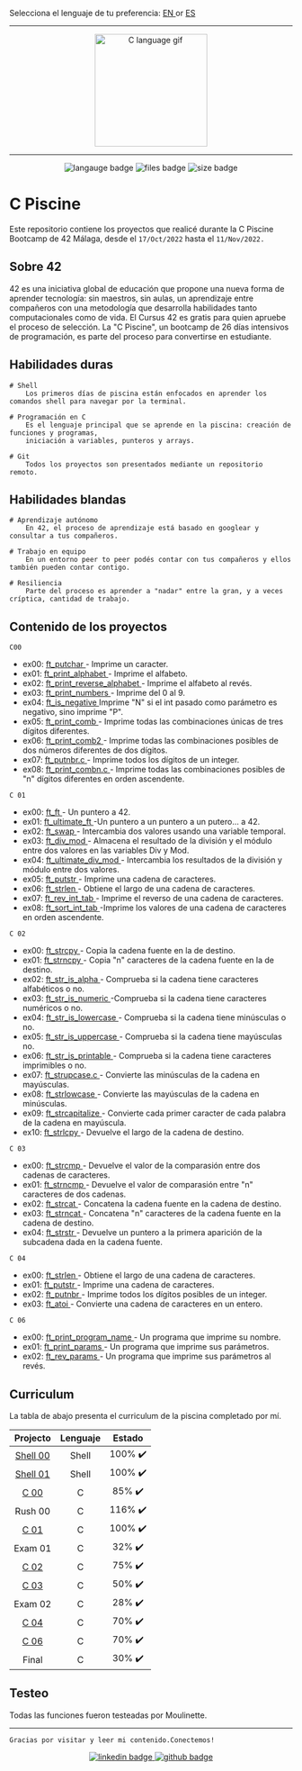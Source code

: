 Selecciona el lenguaje de tu preferencia: <a href="https://github.com/RossattiSM/42Piscine/blob/master/README.md"> EN </a> or <a href="https://github.com/RossattiSM/42Piscine/blob/master/README_es.md"> ES </a>
<hr>

<p align="center"> 
	<img src="https://res.cloudinary.com/practicaldev/image/fetch/s--MF5Cp2yD--/c_limit%2Cf_auto%2Cfl_progressive%2Cq_66%2Cw_880/https://dev-to-uploads.s3.amazonaws.com/i/nyj855ggghu7rcc6ib7c.gif" alt="C language gif" height="200px" length="200px" /> 
</p>

<hr>
<p align="center">
<img src="https://img.shields.io/github/languages/count/silvinarossatti/42Piscine?style=for-the-badge" alt="langauge badge">
<img src="https://img.shields.io/github/directory-file-count/silvinarossatti/42Piscine?style=for-the-badge" alt="files badge">
<img src="https://img.shields.io/github/languages/code-size/silvinarossatti/42Piscine?style=for-the-badge" alt="size badge">
</p>

# C Piscine
Este repositorio contiene los proyectos que realicé durante la C Piscine Bootcamp de 42 Málaga, desde el ```17/Oct/2022``` hasta el ```11/Nov/2022.```

## Sobre 42

42 es una iniciativa global de educación que propone una nueva forma de aprender tecnología: sin maestros, sin aulas, un aprendizaje entre compañeros  con una metodología que desarrolla habilidades tanto computacionales como de vida. El Cursus 42 es gratis para quien apruebe el proceso de selección. La "C Piscine", un bootcamp de 26 días intensivos de programación, es parte del proceso para convertirse en estudiante.

## Habilidades duras

```
# Shell
	Los primeros días de piscina están enfocados en aprender los comandos shell para navegar por la terminal.
  
# Programación en C 
	Es el lenguaje principal que se aprende en la piscina: creación de funciones y programas, 
	iniciación a variables, punteros y arrays.

# Git
	Todos los proyectos son presentados mediante un repositorio remoto.
```

## Habilidades blandas

```
# Aprendizaje autónomo
	En 42, el proceso de aprendizaje está basado en googlear y consultar a tus compañeros.
  
# Trabajo en equipo
	En un entorno peer to peer podés contar con tus compañeros y ellos también pueden contar contigo.
  
# Resiliencia
	Parte del proceso es aprender a "nadar" entre la gran, y a veces críptica, cantidad de trabajo.
```


## Contenido de los proyectos

``` C00  ``` <br> 
<ul> 
<li> ex00: <a href="https://github.com/silvinarossatti/42Piscine/blob/master/c00/ex00/ft_putchar.c"> ft_putchar </a>  - Imprime un caracter. <br> </li>
<li> ex01: <a href="https://github.com/silvinarossatti/42Piscine/blob/master/c00/ex01/ft_print_alphabet.c"> ft_print_alphabet </a> - Imprime el alfabeto. <br> </li>
<li> ex02: <a href="https://github.com/silvinarossatti/42Piscine/blob/master/c00/ex01/ft_print_reverse_alphabet.c"> ft_print_reverse_alphabet </a> - Imprime el alfabeto al revés. <br> </li>
<li> ex03: <a href="https://github.com/silvinarossatti/42Piscine/blob/master/c00/ex01/ft_print_numbers.c"> ft_print_numbers </a>  - Imprime del 0 al 9. <br> </li>
<li> ex04: <a href="https://github.com/silvinarossatti/42Piscine/blob/master/c00/ex01/ft_is_negative.c"> ft_is_negative </a> Imprime "N" si el int pasado como parámetro es negativo, sino imprime "P".<br> </li>
<li> ex05: <a href="https://github.com/silvinarossatti/42Piscine/blob/master/c00/ex01/ft_print_comb.c"> ft_print_comb </a> - Imprime todas las combinaciones únicas de tres dígitos diferentes. <br> </li>
<li> ex06: <a href="https://github.com/silvinarossatti/42Piscine/blob/master/c00/ex01/ft_print_comb2.c"> ft_print_comb2 </a> - Imprime todas las combinaciones posibles de dos números diferentes de dos dígitos. <br> </li>
<li> ex07: <a href="https://github.com/silvinarossatti/42Piscine/blob/master/c00/ex07/ft_putnbr.c"> ft_putnbr.c </a> - Imprime todos los dígitos de un integer. <br> </li>
<li> ex08: <a href="https://github.com/silvinarossatti/42Piscine/blob/master/c00/ex08/ft_print_combn.c"> ft_print_combn.c </a> - Imprime todas las combinaciones posibles de "n" dígitos diferentes en orden ascendente. <br> </li>
</ul> 

``` C 01 ``` <br>

<ul> 
<li> ex00: <a href="https://github.com/silvinarossatti/42Piscine/blob/master/c01/ex00/ft_ft.c"> ft_ft </a> - Un puntero a 42. <br> </li>
<li> ex01: <a href="https://github.com/silvinarossatti/42Piscine/blob/master/c01/ex01/ft_ultimate_ft.c"> ft_ultimate_ft </a> -Un puntero a un puntero a un putero... a 42. <br> </li>
<li> ex02: <a href="https://github.com/silvinarossatti/42Piscine/blob/master/c01/ex02/ft_swap.c"> ft_swap </a> - Intercambia dos valores usando una variable temporal. <br> </li>
<li> ex03: <a href="https://github.com/silvinarossatti/42Piscine/blob/master/c01/ex02/ft_div_mod.c"> ft_div_mod </a> - Almacena el resultado de la división y el módulo entre dos valores en las variables Div y Mod. <br> </li>
<li> ex04: <a href="https://github.com/silvinarossatti/42Piscine/blob/master/c01/ex04/ft_ultimate_div_mod.c"> ft_ultimate_div_mod </a> - Intercambia los resultados de la división y módulo entre dos valores. <br> </li>
<li> ex05: <a href="https://github.com/silvinarossatti/42Piscine/blob/master/c01/ex05/ft_putstr.c"> ft_putstr </a> - Imprime una cadena de caracteres. <br> </li>
<li> ex06: <a href="https://github.com/silvinarossatti/42Piscine/blob/master/c01/ex06/ft_strlen.c"> ft_strlen </a> - Obtiene el largo de una cadena de caracteres. <br> </li>
<li> ex07: <a href="https://github.com/silvinarossatti/42Piscine/blob/master/c01/ex07/ft_rev_int_tab.c"> ft_rev_int_tab </a> - Imprime el reverso de una cadena de caracteres. <br> </li>
<li> ex08: <a href="https://github.com/silvinarossatti/42Piscine/blob/master/c01/ex08/ft_sort_int_tab.c"> ft_sort_int_tab </a> -Imprime los valores de una cadena de caracteres en orden ascendente. <br> </li>

</ul>	
	
``` C 02 ``` <br>

<ul> 
<li> ex00: <a href="https://github.com/silvinarossatti/42Piscine/blob/master/c02/ex00/ft_strcpy.c">ft_strcpy </a> - Copia la cadena fuente en la de destino. <br> </li>
<li> ex01: <a href="https://github.com/silvinarossatti/42Piscine/blob/master/c02/ex01/ft_strncpy.c"> ft_strncpy </a> - Copia "n" caracteres de la cadena fuente en la de destino. <br> </li>
<li> ex02: <a href="https://github.com/silvinarossatti/42Piscine/blob/master/c02/ex02/ft_str_is_alpha.c"> ft_str_is_alpha </a> - Comprueba si la cadena tiene caracteres alfabéticos o no. <br> </li>
<li> ex03: <a href="https://github.com/silvinarossatti/42Piscine/blob/master/c02/ex03/ft_str_is_numeric.c"> ft_str_is_numeric </a> -Comprueba si la cadena tiene caracteres numéricos o no.  <br> </li>
<li> ex04: <a href="https://github.com/silvinarossatti/42Piscine/blob/master/c02/ex04/ft_str_is_lowercase.c"> ft_str_is_lowercase </a> - Comprueba si la cadena tiene minúsculas o no. <br> </li>
<li> ex05: <a href="https://github.com/silvinarossatti/42Piscine/blob/master/c02/ex05/ft_str_is_uppercase.c"> ft_str_is_uppercase </a> - Comprueba si la cadena tiene mayúsculas no.<br> </li>
<li> ex06: <a href="https://github.com/silvinarossatti/42Piscine/blob/master/c02/ex06/ft_str_is_printable.c"> ft_str_is_printable </a> - Comprueba si la cadena tiene caracteres imprimibles o no.  <br> </li>
<li> ex07: <a href="https://github.com/silvinarossatti/42Piscine/blob/master/c02/ex07/ft_strupcase.c"> ft_strupcase.c </a> -  Convierte las minúsculas de la cadena en mayúsculas. <br> </li>
<li> ex08: <a href="https://github.com/silvinarossatti/42Piscine/blob/master/c02/ex08/ft_strlowcase.c"> ft_strlowcase </a> -  Convierte las mayúsculas de la cadena en minúsculas. <br> </li>
<li> ex09: <a href="https://github.com/silvinarossatti/42Piscine/blob/master/c02/ex09/ft_strcapitalize.c"> ft_strcapitalize </a> - Convierte cada primer caracter de cada palabra de la cadena en mayúscula. <br> </li>
<li> ex10: <a href="https://github.com/silvinarossatti/42Piscine/blob/master/c02/ex10/ft_strlcpy.c"> ft_strlcpy </a> -  Devuelve el largo de la cadena de destino. <br> </li>
</ul>

``` C 03 ``` <br>

<ul> 
<li> ex00: <a href="https://github.com/silvinarossatti/42Piscine/blob/master/c03/ex00/ft_strcmp.c"> ft_strcmp </a> -  Devuelve el valor de la comparasión entre dos cadenas de caracteres. <br> </li>
<li> ex01: <a href="https://github.com/silvinarossatti/42Piscine/blob/master/c03/ex01/ft_strncmp.c"> ft_strncmp </a> - Devuelve el valor de comparasión entre "n" caracteres de dos cadenas. <br> </li>
<li> ex02: <a href="https://github.com/silvinarossatti/42Piscine/blob/master/c03/ex02/ft_strcat.c"> ft_strcat </a> - Concatena la cadena fuente en la cadena de destino. <br> </li>
<li> ex03: <a href="https://github.com/silvinarossatti/42Piscine/blob/master/c03/ex03/ft_strncat.c"> ft_strncat </a> - Concatena "n" caracteres de la cadena fuente en la cadena de destino. <br> </li>
<li> ex04: <a href="https://github.com/silvinarossatti/42Piscine/blob/master/c03/ex04/ft_strstr.c"> ft_strstr </a> - Devuelve un puntero a la primera aparición de la subcadena dada en la cadena fuente. <br> </li>
</ul>

``` C 04 ``` <br>

<ul> 
<li> ex00: <a href="https://github.com/silvinarossatti/42Piscine/blob/master/c04/ex00/ft_strlen.c"> ft_strlen </a> - Obtiene el largo de una cadena de caracteres. <br> </li>
<li> ex01: <a href="https://github.com/silvinarossatti/42Piscine/blob/master/c04/ex01/ft_putstr.c"> ft_putstr </a> - Imprime una cadena de caracteres. <br> </li>
<li> ex02: <a href="https://github.com/silvinarossatti/42Piscine/blob/master/c04/ex02/ft_putnbr.c"> ft_putnbr </a> - Imprime todos los dígitos posibles de un integer. <br> </li>
<li> ex03: <a href="https://github.com/silvinarossatti/42Piscine/blob/master/c04/ex03/ft_atoi.c"> ft_atoi </a> - Convierte una cadena de caracteres en un entero. <br> </li>
</ul>

``` C 06 ``` <br>

<ul> 
<li> ex00: <a href="https://github.com/silvinarossatti/42Piscine/blob/master/c06/ex00/ft_print_program_name.c"> ft_print_program_name </a> -  Un programa que imprime su nombre. <br> </li>
<li> ex01: <a href="https://github.com/silvinarossatti/42Piscine/blob/master/c06/ex01/ft_print_params.c"> ft_print_params </a> - Un programa que imprime sus parámetros. <br> </li>
<li> ex02: <a href="https://github.com/silvinarossatti/42Piscine/blob/master/c06/ex02/ft_rev_params.c"> ft_rev_params </a> - Un programa que imprime sus parámetros al revés. <br> </li>
</ul>

## Curriculum

La tabla de abajo presenta el curriculum de la piscina completado por mí.

| Projecto | Lenguaje | Estado   |
| :------: | :------: | :------: |
| <a href="https://github.com/silvinarossatti/42Piscine/tree/master/shell00"> Shell 00 </a> |  Shell   | 100% ✔️ |
| <a href="https://github.com/silvinarossatti/42Piscine/tree/master/shell01"> Shell 01 </a> |  Shell   | 100% ✔️ |
| <a href="https://github.com/silvinarossatti/42Piscine/tree/master/c00">  C 00 </a>        |   C      | 85%  ✔️ |
| Rush 00  |   C      | 116% ✔️ |
| <a href="https://github.com/silvinarossatti/42Piscine/tree/master/c01"> C 01  </a>        |   C      | 100% ✔️ |
| Exam 01  |   C      | 32%  ✔️ |
| <a href="https://github.com/silvinarossatti/42Piscine/tree/master/c02"> C 02 </a>         |   C      | 75%  ✔️ |
| <a href="https://github.com/silvinarossatti/42Piscine/tree/master/c03"> C 03 </a>         |   C      | 50%  ✔️ |
| Exam 02  |   C      | 28%  ✔️ |
| <a href="https://github.com/silvinarossatti/42Piscine/tree/master/c04"> C 04 </a>         |   C      | 70%  ✔️ |
| <a href="https://github.com/silvinarossatti/42Piscine/tree/master/c06"> C 06 </a>         |   C      | 70%  ✔️ |
| Final    |   C      | 30%  ✔️ |

## Testeo

Todas las funciones fueron testeadas por Moulinette.

<hr>

``` Gracias por visitar y leer mi contenido.Conectemos! ```
<p align="center"> 
<a href="https://www.linkedin.com/in/silvinarossatti/"> <img src="https://img.shields.io/badge/LinkedIn-0077B5?style=for-the-badge&logo=linkedin&logoColor=white" alt="linkedin badge"> </a>
<a href="https://github.com/silvinarossatti"> <img src="https://img.shields.io/badge/GitHub-100000?style=for-the-badge&logo=github&logoColor=white" alt="github badge"> </a>
</p>

